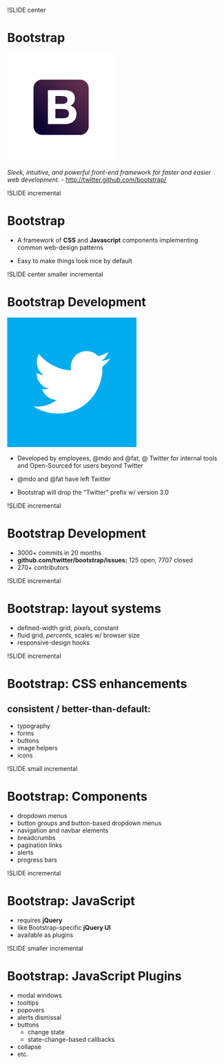 !SLIDE center
# Bootstrap

![B](bootstrap-logo.png)

*Sleek, intuitive, and powerful front-end framework for faster and easier web development.* - <http://twitter.github.com/bootstrap/>

!SLIDE incremental
# Bootstrap

- A framework of **CSS** and **Javascript** components implementing common web-design patterns

- Easy to make things look nice by default


!SLIDE center smaller incremental
# Bootstrap Development

![bird](twitter-logo.png)

- Developed by employees, @mdo and @fat, @ Twitter for internal tools and Open-Sourced for users beyond Twitter

- @mdo and @fat have left Twitter

- Bootstrap will drop the "Twitter" prefix w/ version 3.0

!SLIDE incremental
# Bootstrap Development

- 3000+ commits in 20 months
- **github.com/twitter/bootstrap/issues:** 125 open, 7707 closed
- 270+ contributors

!SLIDE incremental
# Bootstrap: layout systems

- defined-width grid, *pixels*, constant
- fluid grid, *percents*, scales w/ browser size
- responsive-design hooks


!SLIDE incremental
# Bootstrap: CSS enhancements

## consistent / better-than-default:

- typography
- forms
- buttons
- image helpers
- icons

!SLIDE small incremental
# Bootstrap: Components

- dropdown menus
- button groups and button-based dropdown menus
- navigation and navbar elements
- breadcrumbs
- pagination links
- alerts
- progress bars

!SLIDE incremental
# Bootstrap: JavaScript

- requires **jQuery**
- like Bootstrap-specific **jQuery UI**
- available as plugins

!SLIDE smaller incremental
# Bootstrap: JavaScript Plugins

- modal windows
- tooltips
- popovers
- alerts dismissal
- buttons
  - change state
  - state-change-based callbacks
- collapse
- etc.
